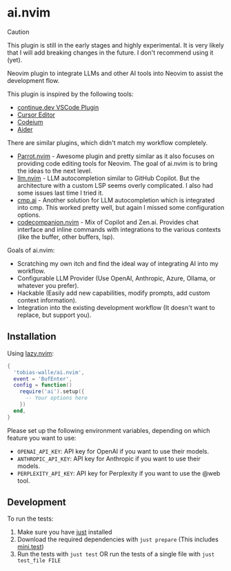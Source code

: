 # ai.nvim

> [!CAUTION]
> This plugin is still in the early stages and highly experimental.
> It is very likely that I will add breaking changes in the future.
> I don't recommend using it (yet).

Neovim plugin to integrate LLMs and other AI tools into Neovim to assist the development flow.

This plugin is inspired by the following tools:

- [continue.dev VSCode Plugin](https://www.continue.dev/)
- [Cursor Editor](https://www.cursor.com/)
- [Codeium](https://codeium.com/)
- [Aider](https://aider.chat)

There are similar plugins, which didn't match my workflow completely.

- [Parrot.nvim](https://github.com/frankroeder/parrot.nvim) - Awesome plugin and pretty similar as it also focuses on providing code editing tools for Neovim. The goal of ai.nvim is to bring the ideas to the next level.
- [llm.nvim](https://github.com/huggingface/llm.nvim) - LLM autocompletion similar to GitHub Copilot. But the architecture with a custom LSP seems overly complicated. I also had some issues last time I tried it.
- [cmp.ai](https://github.com/tzachar/cmp-ai) - Another solution for LLM autocompletion which is integrated into cmp. This worked pretty well, but again I missed some configuration options.
- [codecompanion.nvim](https://github.com/olimorris/codecompanion.nvim) - Mix of Copilot and Zen.ai. Provides chat interface and inline commands with integrations to the various contexts (like the buffer, other buffers, lsp).

Goals of ai.nvim:

- Scratching my own itch and find the ideal way of integrating AI into my workflow.
- Configurable LLM Provider (Use OpenAI, Anthropic, Azure, Ollama, or whatever you prefer).
- Hackable (Easily add new capabilities, modify prompts, add custom context information).
- Integration into the existing development workflow (It doesn't want to replace, but support you).

## Installation

Using [lazy.nvim](https://lazy.folke.io/):

```lua
{
  'tobias-walle/ai.nvim',
  event = 'BufEnter',
  config = function()
    require('ai').setup({
      -- Your options here
    })
  end,
}
```

Please set up the following environment variables, depending on which feature you want to use:

- `OPENAI_API_KEY`: API key for OpenAI if you want to use their models.
- `ANTHROPIC_API_KEY`: API key for Anthropic if you want to use their models.
- `PERPLEXITY_API_KEY`: API key for Perplexity if you want to use the @web tool.

## Development

To run the tests:

1. Make sure you have [just](https://github.com/casey/just) installed
2. Download the required dependencies with `just prepare` (This includes [mini.test](https://github.com/echasnovski/mini.nvim/blob/main/TESTING.md))
3. Run the tests with `just test` OR run the tests of a single file with `just test_file FILE`
